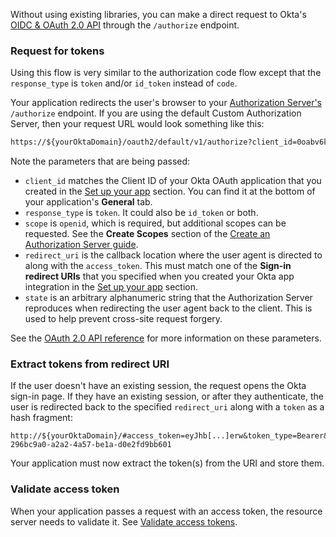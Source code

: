 Without using existing libraries, you can make a direct request to Okta's [OIDC & OAuth 2.0 API](/docs/reference/api/oidc/) through the `/authorize` endpoint.

### Request for tokens

Using this flow is very similar to the <GuideLink link="../../authcode/main/">authorization code flow</GuideLink>
except that the `response_type` is `token` and/or `id_token` instead of `code`.

Your application redirects the user's browser to your [Authorization Server's](/docs/concepts/auth-servers/) `/authorize` endpoint. If you are using the default Custom Authorization Server, then your request URL would look something like this:

```html
https://${yourOktaDomain}/oauth2/default/v1/authorize?client_id=0oabv6kx4qq6h1U5l0h7&response_type=token&scope=openid&redirect_uri=&redirect_uri=https%3A%2F%2Fexample.com&state=state-296bc9a0-a2a2-4a57-be1a-d0e2fd9bb601&nonce=foo'
```

Note the parameters that are being passed:

- `client_id` matches the Client ID of your Okta OAuth application that you created in the [Set up your app](#set-up-your-app) section. You can find it at the bottom of your application's **General** tab.
- `response_type` is `token`. It could also be `id_token` or both.
- `scope` is `openid`, which is required, but additional scopes can be requested. See the **Create Scopes** section of the [Create an Authorization Server guide](/docs/guides/customize-authz-server/create-scopes/).
- `redirect_uri` is the callback location where the user agent is directed to along with the `access_token`. This must match one of the **Sign-in redirect URIs** that you specified when you created your Okta app integration in the [Set up your app](#set-up-your-app) section.
- `state` is an arbitrary alphanumeric string that the Authorization Server reproduces when redirecting the user agent back to the client. This is used to help prevent cross-site request forgery.

See the [OAuth 2.0 API reference](/docs/reference/api/oidc/#authorize) for more information on these parameters.

### Extract tokens from redirect URI

If the user doesn't have an existing session, the request opens the Okta sign-in page. If they have an existing session, or after they authenticate, the user is redirected back to the specified `redirect_uri` along with a `token` as a hash fragment:

```
http://${yourOktaDomain}/#access_token=eyJhb[...]erw&token_type=Bearer&expires_in=3600&scope=openid&state=state-296bc9a0-a2a2-4a57-be1a-d0e2fd9bb601
```

Your application must now extract the token(s) from the URI and store them.

### Validate access token

When your application passes a request with an access token, the resource server needs to validate it. See [Validate access tokens](/docs/guides/validate-access-tokens/).
